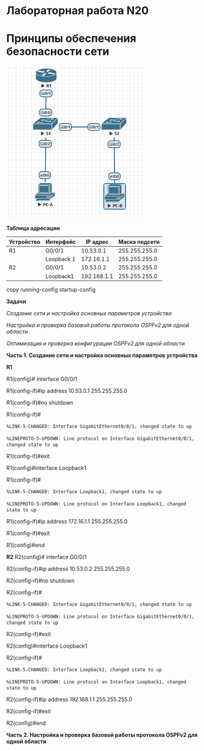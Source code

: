 # Лабораторная работа N20
# Принципы обеспечения безопасности сети

![](https://github.com/netdoms/repozit/blob/main/labs_otus/lab_20/1.jpg "")

**Таблица адресации**

|Устройство|Интерфейс|IP адрес |Маска подсети|
|------|-----------|-----------|-------------|
| R1   | G0/0/1    | 10.53.0.1 |255.255.255.0|
|      |Loopback 1 |172.16.1.1 |255.255.255.0|
| R2   | G0/0/1    |10.53.0.2  |255.255.255.0|
|      | Loopback1 |192.168.1.1|255.255.255.0|

copy running-config startup-config




**Задачи**

*Создание сети и настройка основных параметров устройства*

*Настройка и проверка базовой работы протокола  OSPFv2 для одной области*

*Оптимизация и проверка конфигурации OSPFv2 для одной области*



**Часть 1. Создание сети и настройка основных параметров устройства**

**R1**

R1(config)# interface G0/0/1

R1(config-if)#ip address 10.53.0.1 255.255.255.0

R1(config-if)#no shutdown

R1(config-if)#

    %LINK-5-CHANGED: Interface GigabitEthernet0/0/1, changed state to up

    %LINEPROTO-5-UPDOWN: Line protocol on Interface GigabitEthernet0/0/1, changed state to up

R1(config-if)#exit

R1(config)#interface Loopback1

R1(config-if)#

    %LINK-5-CHANGED: Interface Loopback1, changed state to up

    %LINEPROTO-5-UPDOWN: Line protocol on Interface Loopback1, changed state to up

R1(config-if)#ip address 172.16.1.1  255.255.255.0

R1(config-if)#exit

R1(config)#end

**R2**
R2(config)# interface G0/0/1

R2(config-if)#ip address 10.53.0.2 255.255.255.0

R2(config-if)#no shutdown

R2(config-if)#

    %LINK-5-CHANGED: Interface GigabitEthernet0/0/1, changed state to up

    %LINEPROTO-5-UPDOWN: Line protocol on Interface GigabitEthernet0/0/1, changed state to up

R2(config-if)#exit

R2(config)#interface Loopback1

R2(config-if)#

    %LINK-5-CHANGED: Interface Loopback1, changed state to up

    %LINEPROTO-5-UPDOWN: Line protocol on Interface Loopback1, changed state to up

R2(config-if)#ip address 192.168.1.1  255.255.255.0

R2(config-if)#exit

R2(config)#end




**Часть 2. Настройка и проверка базовой работы протокола OSPFv2 для одной области**
